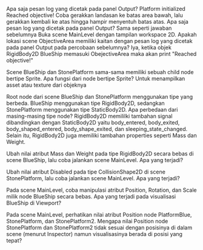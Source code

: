 Apa saja pesan log yang dicetak pada panel Output?
Platform initialized
Reached objective!
Coba gerakkan landasan ke batas area bawah, lalu gerakkan kembali ke atas hingga hampir menyentuh batas atas. Apa saja pesan log yang dicetak pada panel Output?
Sama seperti jawaban sebelumnya
Buka scene MainLevel dengan tampilan workspace 2D. Apakah lokasi scene ObjectiveArea memiliki kaitan dengan pesan log yang dicetak pada panel Output pada percobaan sebelumnya?
Iya, ketika objek RigidBody2D BlueShip memasuki ObejectiveArea maka akan print "Reached objective!"

Scene BlueShip dan StonePlatform sama-sama memiliki sebuah child node bertipe Sprite. Apa fungsi dari node bertipe Sprite?
Untuk menampilkan asset atau texture dari objeknya

Root node dari scene BlueShip dan StonePlatform menggunakan tipe yang berbeda. BlueShip menggunakan tipe RigidBody2D, sedangkan StonePlatform menggunakan tipe StaticBody2D. Apa perbedaan dari masing-masing tipe node?
RigidBody2D memililki tambahan signal dibandingkan dengan StaticBody2D yaitu body_entered, body_exited, body_shaped_entered, body_shape_exited, dan sleeping_state_changed. Selain itu, RigidBody2D juga memiliki tambahan properties seperti Mass dan Weight.

Ubah nilai atribut Mass dan Weight pada tipe RigidBody2D secara bebas di scene BlueShip, lalu coba jalankan scene MainLevel. Apa yang terjadi?


Ubah nilai atribut Disabled pada tipe CollisionShape2D di scene StonePlatform, lalu coba jalankan scene MainLevel. Apa yang terjadi?


Pada scene MainLevel, coba manipulasi atribut Position, Rotation, dan Scale milik node BlueShip secara bebas. Apa yang terjadi pada visualisasi BlueShip di Viewport?


Pada scene MainLevel, perhatikan nilai atribut Position node PlatformBlue, StonePlatform, dan StonePlatform2. Mengapa nilai Position node StonePlatform dan StonePlatform2 tidak sesuai dengan posisinya di dalam scene (menurut Inspector) namun visualisasinya berada di posisi yang tepat?
